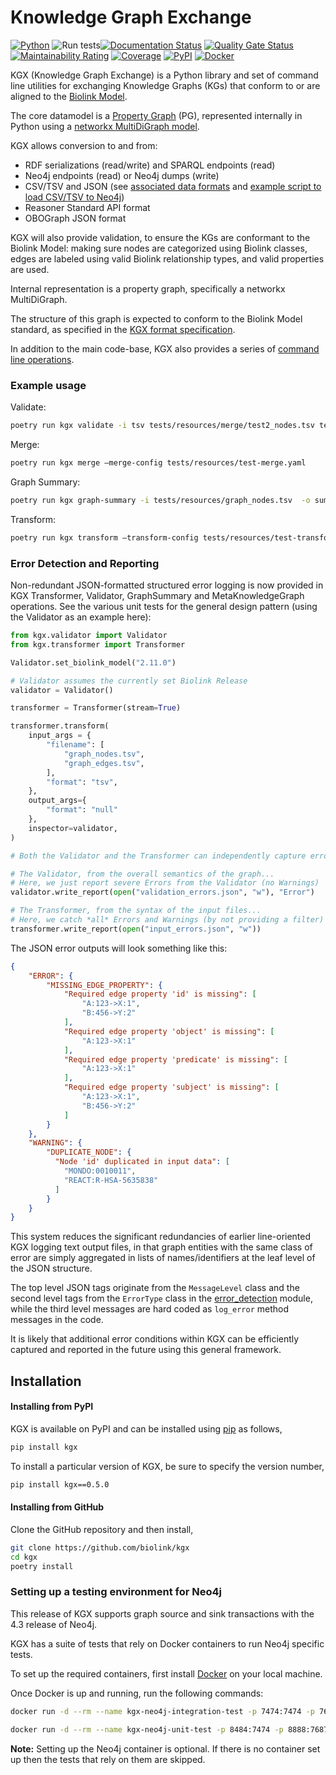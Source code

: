 # Knowledge Graph Exchange


[![Python](https://img.shields.io/badge/python-3.9+-blue.svg)]()
![Run tests](https://github.com/biolink/kgx/workflows/Run%20tests/badge.svg)[![Documentation Status](https://readthedocs.org/projects/kgx/badge/?version=latest)](https://kgx.readthedocs.io/en/latest/?badge=latest)
[![Quality Gate Status](https://sonarcloud.io/api/project_badges/measure?project=biolink_kgx&metric=alert_status)](https://sonarcloud.io/dashboard?id=biolink_kgx)
[![Maintainability Rating](https://sonarcloud.io/api/project_badges/measure?project=biolink_kgx&metric=sqale_rating)](https://sonarcloud.io/dashboard?id=biolink_kgx)
[![Coverage](https://sonarcloud.io/api/project_badges/measure?project=biolink_kgx&metric=coverage)](https://sonarcloud.io/dashboard?id=biolink_kgx)
[![PyPI](https://img.shields.io/pypi/v/kgx)](https://img.shields.io/pypi/v/kgx)
[![Docker](https://img.shields.io/static/v1?label=Docker&message=biolink/kgx:latest&color=orange&logo=docker)](https://hub.docker.com/r/biolink/kgx)

KGX (Knowledge Graph Exchange) is a Python library and set of command line utilities for exchanging
Knowledge Graphs (KGs) that conform to or are aligned to the [Biolink Model](https://biolink.github.io/biolink-model/).

The core datamodel is a [Property Graph](https://neo4j.com/developer/graph-database/) (PG), represented
internally in Python using a [networkx MultiDiGraph model](https://networkx.github.io/documentation/stable/reference/classes/generated/networkx.MultiDiGraph.edges.html).

KGX allows conversion to and from:

 * RDF serializations (read/write) and SPARQL endpoints (read)
 * Neo4j endpoints (read) or Neo4j dumps (write)
 * CSV/TSV and JSON (see [associated data formats](./data-preparation.md) and [example script to load CSV/TSV to Neo4j](./examples/scripts/load_csv_to_neo4j.py))
 * Reasoner Standard API format
 * OBOGraph JSON format

KGX will also provide validation, to ensure the KGs are conformant to the Biolink Model: making sure nodes are
categorized using Biolink classes, edges are labeled using valid Biolink relationship types, and valid properties are used.

Internal representation is a property graph, specifically a networkx MultiDiGraph.

The structure of this graph is expected to conform to the Biolink Model standard, as specified in the [KGX format specification](specification/kgx-format.md).

In addition to the main code-base, KGX also provides a series of [command line operations](https://kgx.readthedocs.io/en/latest/examples.html#using-kgx-cli).

### Example usage
Validate:
```bash
poetry run kgx validate -i tsv tests/resources/merge/test2_nodes.tsv tests/resources/merge/test2_edges.tsv
```

Merge:
```bash
poetry run kgx merge —merge-config tests/resources/test-merge.yaml 
```

Graph Summary:
```bash
poetry run kgx graph-summary -i tests/resources/graph_nodes.tsv  -o summary.txt
```

Transform:
```bash
poetry run kgx transform —transform-config tests/resources/test-transform-tsv-rdf.yaml
```

### Error Detection and Reporting

Non-redundant JSON-formatted structured error logging is now provided in KGX Transformer, Validator, GraphSummary and MetaKnowledgeGraph operations.  See the various unit tests for the general design pattern (using the Validator as an example here):

```python
from kgx.validator import Validator
from kgx.transformer import Transformer

Validator.set_biolink_model("2.11.0")

# Validator assumes the currently set Biolink Release
validator = Validator()

transformer = Transformer(stream=True)

transformer.transform(
    input_args = {
        "filename": [
            "graph_nodes.tsv",
            "graph_edges.tsv",
        ],
        "format": "tsv",
    },
    output_args={
        "format": "null"
    },
    inspector=validator,
)

# Both the Validator and the Transformer can independently capture errors

# The Validator, from the overall semantics of the graph...
# Here, we just report severe Errors from the Validator (no Warnings)
validator.write_report(open("validation_errors.json", "w"), "Error")

# The Transformer, from the syntax of the input files... 
# Here, we catch *all* Errors and Warnings (by not providing a filter)
transformer.write_report(open("input_errors.json", "w"))
```

The JSON error outputs will look something like this:

```json
{
    "ERROR": {
        "MISSING_EDGE_PROPERTY": {
            "Required edge property 'id' is missing": [
                "A:123->X:1",
                "B:456->Y:2"
            ],
            "Required edge property 'object' is missing": [
                "A:123->X:1"
            ],
            "Required edge property 'predicate' is missing": [
                "A:123->X:1"
            ],
            "Required edge property 'subject' is missing": [
                "A:123->X:1",
                "B:456->Y:2"
            ]
        }
    },
    "WARNING": {
        "DUPLICATE_NODE": {
          "Node 'id' duplicated in input data": [
            "MONDO:0010011",
            "REACT:R-HSA-5635838"
          ]
        }
    }
}

```

This system reduces the significant redundancies of earlier line-oriented KGX  logging text output files, in that graph entities with the same class of error are simply aggregated in lists of names/identifiers at the leaf level of the JSON structure.

The top level JSON tags originate from the `MessageLevel` class and the second level tags from the `ErrorType` class in the [error_detection](kgx/error_detection.py) module, while the third level messages are hard coded as `log_error` method messages in the code.  

It is likely that additional error conditions within KGX can be efficiently captured and reported in the future using this general framework.

## Installation

#### Installing from PyPI

KGX is available on PyPI and can be installed using
[pip](https://pip.pypa.io/en/stable/installing/) as follows,

```bash
pip install kgx
```

To install a particular version of KGX, be sure to specify the version number,

```bash
pip install kgx==0.5.0
```

#### Installing from GitHub

Clone the GitHub repository and then install,

```bash
git clone https://github.com/biolink/kgx
cd kgx
poetry install
```

### Setting up a testing environment for Neo4j

This release of KGX supports graph source and sink transactions with the 4.3 release of Neo4j.

KGX has a suite of tests that rely on Docker containers to run Neo4j specific tests.

To set up the required containers, first install [Docker](https://docs.docker.com/get-docker/)
on your local machine.

Once Docker is up and running, run the following commands:

```bash
docker run -d --rm --name kgx-neo4j-integration-test -p 7474:7474 -p 7687:7687 --env NEO4J_AUTH=neo4j/test neo4j:4.3
```

```bash
docker run -d --rm --name kgx-neo4j-unit-test -p 8484:7474 -p 8888:7687 --env NEO4J_AUTH=neo4j/test neo4j:4.3
```

**Note:** Setting up the Neo4j container is optional. If there is no container set up
then the tests that rely on them are skipped.
